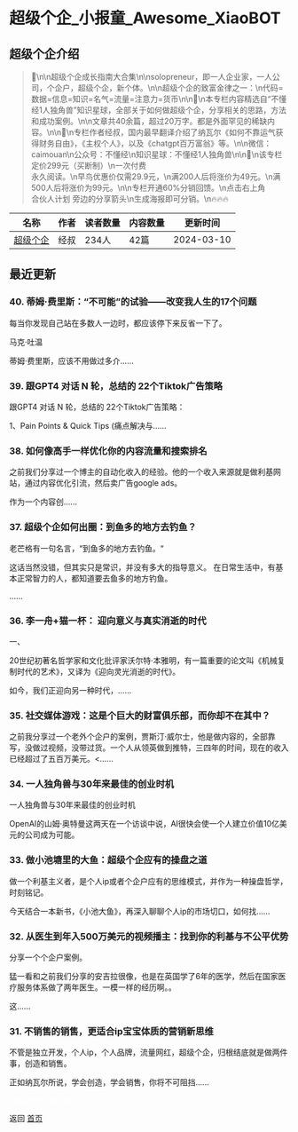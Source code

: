 # 超级个企_小报童_Awesome_XiaoBOT

## 超级个企介绍
> 🦄\n\n超级个企成长指南大合集\n\nsolopreneur，即一人企业家，一人公司，个企户，超级个企，新个体。\n\n超级个企的致富金律之一：\n代码=数据=信息=知识=名气=流量=注意力=货币\n\n🦄\n本专栏内容精选自“不懂经1人独角兽”知识星球，全部关于如何做超级个企，分享相关的思路，方法和成功案例。\n\n文章共40余篇，超过20万字。都是外面罕见的稀缺内容。\n\n🦄\n专栏作者经叔，国内最早翻译介绍了纳瓦尔《如何不靠运气获得财务自由》，《主权个人》，以及《chatgpt百万富翁》等。\n\n微信：caimouan\n公众号：不懂经\n知识星球：不懂经1人独角兽\n\n🦄\n该专栏定价299元（买断制）\n一次付费  
永久阅读。\n早鸟优惠价仅需29.9元，\n满200人后将涨价为49元。\n满500人后将涨价为99元。\n\n专栏开通60%分销回馈。\n点击右上角  
合伙人计划 旁边的分享箭头\n生成海报即可分销。\n🔥🔥🔥  
  


|名称|作者|读者数量|内容数量|更新时间|
|---|---|---|---|---|
|[超级个企](https://xiaobot.net/p/solopreneur?refer=0b133df9-27dc-423b-8101-639049001c13)|经叔|234人|42篇|2024-03-10|

## 最近更新
### 40\. 蒂姆·费里斯：“不可能”的试验——改变我人生的17个问题

每当你发现自己站在多数人一边时，都应该停下来反省一下了。

马克·吐温

蒂姆·费里斯，应该不用做过多介......

### 39\. 跟GPT4 对话 N 轮，总结的 22个Tiktok广告策略

跟GPT4 对话 N 轮，总结的 22个Tiktok广告策略：

1、Pain Points & Quick Tips (痛点解决与......

### 38\. 如何像高手一样优化你的内容流量和搜索排名

之前我们分享过一个博主的自动化收入的经验。他的一个收入来源就是做利基网站，通过内容优化引流，然后卖广告google ads。

作为一个内容创......

### 37\. 超级个企如何出圈：到鱼多的地方去钓鱼？

老芒格有一句名言，“到鱼多的地方去钓鱼。“

这话当然没错，但其实只是常识，并没有多大的指导意义。 在日常生活中，有基本正常智力的人，都知道要去鱼多的地方钓鱼。

......

### 36\. 李一舟+猫一杯： 迎向意义与真实消逝的时代

一、

20世纪初著名哲学家和文化批评家沃尔特·本雅明，有一篇重要的论文叫《机械复制时代的艺术》，又译为《迎向灵光消逝的时代》。

如今，我们正迎向另一种时代，......

### 35\. 社交媒体游戏：这是个巨大的财富俱乐部，而你却不在其中？

之前我分享过一个老外个企户的案例，贾斯汀·威尔士，他是做内容的，全部靠写，没做过视频，没带过货。一个人从领英做到推特，三四年的时间，现在的收入已经超过了五百万美元。<......

### 34\. 一人独角兽与30年来最佳的创业时机

一人独角兽与30年来最佳的创业时机

OpenAI的山姆·奥特曼这两天在一个访谈中说，AI很快会使一个人建立价值10亿美元的公司成为可能。

### 33\. 做小池塘里的大鱼：超级个企应有的操盘之道

做一个利基主义者，是个人ip或者个企户应有的思维模式，并作为一种操盘哲学，时刻铭记。

今天结合一本新书，《小池大鱼》，再深入聊聊个人ip的市场切口，如何找......

### 32\. 从医生到年入500万美元的视频播主：找到你的利基与不公平优势

分享一个个企户案例。

猛一看和之前我们分享的安吉拉很像，也是在英国学了6年的医学，然后在国家医疗服务体系做了两年医生。一模一样的经历啊。。

这......

### 31\. 不销售的销售，更适合ip宝宝体质的营销新思维

不管是独立开发，个人ip，个人品牌，流量网红，超级个企，归根结底就是做两件事，创造和销售。

正如纳瓦尔所说，学会创造，学会销售，你将不可阻挡......


<a href="https://github.com/Reno9527/awesome-xiaobot" style="color: white; text-decoration: none;">awesome-xiaobot</a>

返回 [首页](../README.md)
